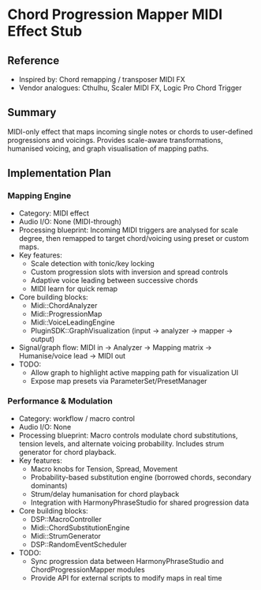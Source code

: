 # Chord Progression Mapper MIDI Effect Stub

## Reference
- Inspired by: Chord remapping / transposer MIDI FX
- Vendor analogues: Cthulhu, Scaler MIDI FX, Logic Pro Chord Trigger

## Summary
MIDI-only effect that maps incoming single notes or chords to user-defined progressions and voicings. Provides scale-aware transformations, humanised voicing, and graph visualisation of mapping paths.

## Implementation Plan
### Mapping Engine
- Category: MIDI effect
- Audio I/O: None (MIDI-through)
- Processing blueprint: Incoming MIDI triggers are analysed for scale degree, then remapped to target chord/voicing using preset or custom maps.
- Key features:
  - Scale detection with tonic/key locking
  - Custom progression slots with inversion and spread controls
  - Adaptive voice leading between successive chords
  - MIDI learn for quick remap
- Core building blocks:
  - Midi::ChordAnalyzer
  - Midi::ProgressionMap
  - Midi::VoiceLeadingEngine
  - PluginSDK::GraphVisualization (input → analyzer → mapper → output)
- Signal/graph flow: MIDI in → Analyzer → Mapping matrix → Humanise/voice lead → MIDI out
- TODO:
  - Allow graph to highlight active mapping path for visualization UI
  - Expose map presets via ParameterSet/PresetManager

### Performance & Modulation
- Category: workflow / macro control
- Audio I/O: None
- Processing blueprint: Macro controls modulate chord substitutions, tension levels, and alternate voicing probability. Includes strum generator for chord playback.
- Key features:
  - Macro knobs for Tension, Spread, Movement
  - Probability-based substitution engine (borrowed chords, secondary dominants)
  - Strum/delay humanisation for chord playback
  - Integration with HarmonyPhraseStudio for shared progression data
- Core building blocks:
  - DSP::MacroController
  - Midi::ChordSubstitutionEngine
  - Midi::StrumGenerator
  - DSP::RandomEventScheduler
- TODO:
  - Sync progression data between HarmonyPhraseStudio and ChordProgressionMapper modules
  - Provide API for external scripts to modify maps in real time
